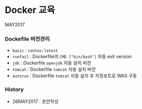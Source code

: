 # Docker 교육
MAY2017

### Dockefile 버전관리
- `basic` : `centos:latest`
- `runfail` : Dockerfile의 `CMD ["bin/bash"]` 자동 exit version
- `jdk` : Dockerfile `openjdk` 자동 설치 버전
- `tomcat` : Dockerfile `tomcat` 자동 설치 버전
- `autorun` : Dockerfile `tomcat` 자동 설치 후 지정포트로 WAS 구동

### History
- 26MAY2017 : 초안작성
